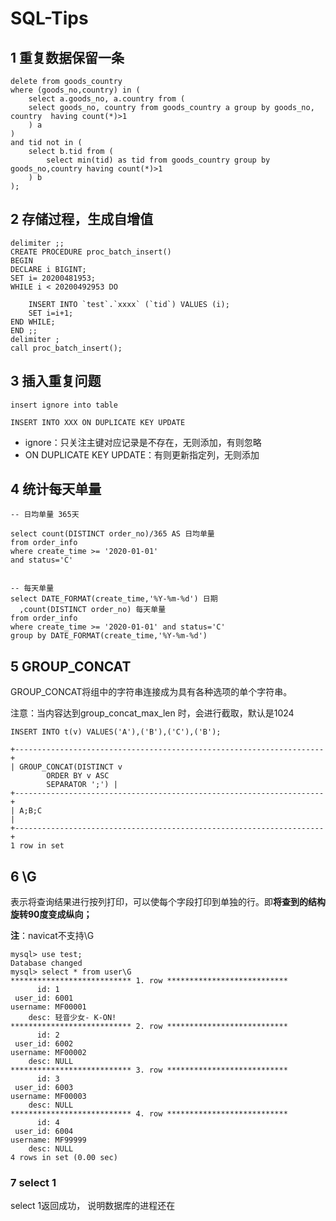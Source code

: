# SQL-Tips



## 1 重复数据保留一条

```mysql
delete from goods_country
where (goods_no,country) in (
    select a.goods_no, a.country from (
    select goods_no, country from goods_country a group by goods_no, country  having count(*)>1
    ) a
)
and tid not in (
    select b.tid from (
        select min(tid) as tid from goods_country group by goods_no,country having count(*)>1
    ) b
);
```





## 2 存储过程，生成自增值

```mysql
delimiter ;;
CREATE PROCEDURE proc_batch_insert()
BEGIN
DECLARE i BIGINT;
SET i= 20200481953;
WHILE i < 20200492953 DO

    INSERT INTO `test`.`xxxx` (`tid`) VALUES (i);
    SET i=i+1;
END WHILE;
END ;;
delimiter ;  
call proc_batch_insert();  
```



## 3 插入重复问题

```mysql
insert ignore into table

INSERT INTO XXX ON DUPLICATE KEY UPDATE
```

- ignore：只关注主键对应记录是不存在，无则添加，有则忽略
- ON DUPLICATE KEY UPDATE：有则更新指定列，无则添加



## 4 统计每天单量

```mysql
-- 日均单量 365天

select count(DISTINCT order_no)/365 AS 日均单量
from order_info
where create_time >= '2020-01-01'
and status='C'


-- 每天单量
select DATE_FORMAT(create_time,'%Y-%m-%d') 日期
  ,count(DISTINCT order_no) 每天单量
from order_info
where create_time >= '2020-01-01' and status='C'
group by DATE_FORMAT(create_time,'%Y-%m-%d')
```



## 5 GROUP_CONCAT

GROUP_CONCAT将组中的字符串连接成为具有各种选项的单个字符串。

注意：当内容达到group_concat_max_len 时，会进行截取，默认是1024



```mysql
INSERT INTO t(v) VALUES('A'),('B'),('C'),('B');

+---------------------------------------------------------------------+
| GROUP_CONCAT(DISTINCT v
        ORDER BY v ASC
        SEPARATOR ';') |
+---------------------------------------------------------------------+
| A;B;C                                                               |
+---------------------------------------------------------------------+
1 row in set
```



## 6 \G

表示将查询结果进行按列打印，可以使每个字段打印到单独的行。即**将查到的结构旋转90度变成纵向；**

**注**：navicat不支持\G

```mysql
mysql> use test;
Database changed
mysql> select * from user\G
*************************** 1. row ***************************
      id: 1
 user_id: 6001
username: MF00001
    desc: 轻音少女- K-ON!
*************************** 2. row ***************************
      id: 2
 user_id: 6002
username: MF00002
    desc: NULL
*************************** 3. row ***************************
      id: 3
 user_id: 6003
username: MF00003
    desc: NULL
*************************** 4. row ***************************
      id: 4
 user_id: 6004
username: MF99999
    desc: NULL
4 rows in set (0.00 sec)
```



### 7 select 1

select 1返回成功， 说明数据库的进程还在



